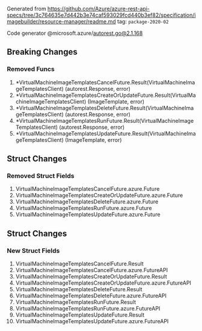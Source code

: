 Generated from https://github.com/Azure/azure-rest-api-specs/tree/3c764635e7d442b3e74caf593029fcd440b3ef82/specification/imagebuilder/resource-manager/readme.md tag: `package-2020-02`

Code generator @microsoft.azure/autorest.go@2.1.168

## Breaking Changes

### Removed Funcs

1. *VirtualMachineImageTemplatesCancelFuture.Result(VirtualMachineImageTemplatesClient) (autorest.Response, error)
1. *VirtualMachineImageTemplatesCreateOrUpdateFuture.Result(VirtualMachineImageTemplatesClient) (ImageTemplate, error)
1. *VirtualMachineImageTemplatesDeleteFuture.Result(VirtualMachineImageTemplatesClient) (autorest.Response, error)
1. *VirtualMachineImageTemplatesRunFuture.Result(VirtualMachineImageTemplatesClient) (autorest.Response, error)
1. *VirtualMachineImageTemplatesUpdateFuture.Result(VirtualMachineImageTemplatesClient) (ImageTemplate, error)

## Struct Changes

### Removed Struct Fields

1. VirtualMachineImageTemplatesCancelFuture.azure.Future
1. VirtualMachineImageTemplatesCreateOrUpdateFuture.azure.Future
1. VirtualMachineImageTemplatesDeleteFuture.azure.Future
1. VirtualMachineImageTemplatesRunFuture.azure.Future
1. VirtualMachineImageTemplatesUpdateFuture.azure.Future

## Struct Changes

### New Struct Fields

1. VirtualMachineImageTemplatesCancelFuture.Result
1. VirtualMachineImageTemplatesCancelFuture.azure.FutureAPI
1. VirtualMachineImageTemplatesCreateOrUpdateFuture.Result
1. VirtualMachineImageTemplatesCreateOrUpdateFuture.azure.FutureAPI
1. VirtualMachineImageTemplatesDeleteFuture.Result
1. VirtualMachineImageTemplatesDeleteFuture.azure.FutureAPI
1. VirtualMachineImageTemplatesRunFuture.Result
1. VirtualMachineImageTemplatesRunFuture.azure.FutureAPI
1. VirtualMachineImageTemplatesUpdateFuture.Result
1. VirtualMachineImageTemplatesUpdateFuture.azure.FutureAPI
